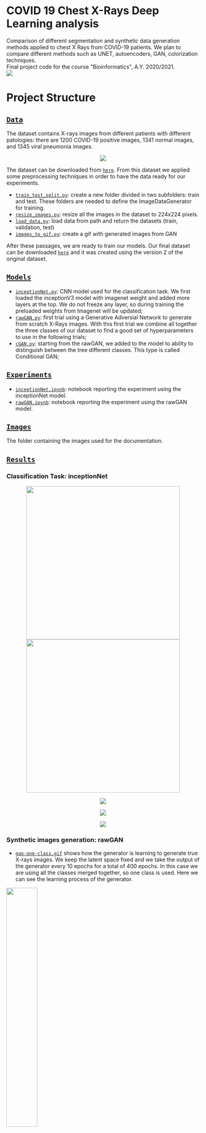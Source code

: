 # COVID 19 Chest X-Rays Deep Learning analysis
Comparison of different segmentation and synthetic data generation methods applied to chest X Rays from COVID-19 patients. We plan to compare different methods such as UNET, autoencoders, GAN, colorization techniques. \
Final project code for the course "Bioinformatics", A.Y. 2020/2021. \
<img src="https://raw.githubusercontent.com/Gialbo/COVID-Chest-X-Rays-Deep-Learning-analysis/main/images/samples.png"> 


# Project Structure

##  [`Data`](./data)
The dataset contains X-rays images from different patients with different patologies: there are 1200 COVID-19 positive images, 1341 normal images, and 1345 viral pneumonia images.

<p align="center">
  <img src="https://raw.githubusercontent.com/Gialbo/COVID-Chest-X-Rays-Deep-Learning-analysis/main/images/dataDistribution.png"> 
</p>

The dataset can be downloaded from [`here`](https://www.kaggle.com/tawsifurrahman/covid19-radiography-database).
From this dataset we applied some preprocessing techniques in order to have the data ready for our experiments. 
* [`train_test_split.py`](./data/train_test_split.py): create a new folder divided in two subfolders: train and test. These folders are needed to define the ImageDataGenerator for training.
* [`resize_images.py`](./data/resize_images.py): resize all the images in the dataset to 224x224 pixels.
* [`load_data.py`](./data/load_data.py): load data from path and return the datasets (train, validation, test)
* [`images_to_gif.py`](./data/images_to_gif.py): create a gif with generated images from GAN 

After these passages, we are ready to train our models. Our final dataset can be downloaded [`here`](https://drive.google.com/drive/folders/1-7se3aMXMXtDF89ALV07pru3kELmWTTo?usp=sharing) and it was created using the version 2 of the original dataset.

## [`Models`](./models)
* [`inceptionNet.py`](./models/inceptionNet.py): CNN model used for the classification task. We first loaded the inceptionV3 model with imagenet weight and added more layers at the top. We do not freeze any layer, so during training the preloaded weights from Imagenet will be updated;
* [`rawGAN.py`](./models/rawGAN.py): first trial using a Generative Adversial Network to generate from scratch X-Rays images. With this first trial we combine all together the three classes of our dataset to find a good set of hyperparameters to use in the following trials;
* [`cGAN.py`](./models/cGAN.py): starting from the rawGAN, we added to the model to ability to distinguish between the tree different classes. This type is called Conditional GAN;


## [`Experiments`](./experiments)
* [`inceptionNet.ipynb`](./experiments/inceptionNet.ipynb): notebook reporting the experiment using the inceptionNet model.
* [`rawGAN.ipynb`](./experiments/rawGAN.ipynb): notebook reporting the experiment using the rawGAN model.

## [`Images`](./images)
The folder containing the images used for the documentation.

## [`Results`](./results)
### Classification Task: inceptionNet
<p align="center">
  <img src="https://github.com/Gialbo/COVID-Chest-X-Rays-Deep-Learning-analysis/blob/main/results/InceptionNetLoss.png" width="400">
  <img src="https://github.com/Gialbo/COVID-Chest-X-Rays-Deep-Learning-analysis/blob/main/results/InceptionNetAccuracy.png" width="400">
 </p>
 
 <p align="center">
  <img src="https://github.com/Gialbo/COVID-Chest-X-Rays-Deep-Learning-analysis/blob/main/results/InceptionNetPrecision.png">
 </p>
 
 <p align="center">
  <img src="https://github.com/Gialbo/COVID-Chest-X-Rays-Deep-Learning-analysis/blob/main/results/InceptionNetRecall.png">
 </p>
 
 <p align="center">
  <img src="https://github.com/Gialbo/COVID-Chest-X-Rays-Deep-Learning-analysis/blob/main/results/InceptionNetConfMatrix.png">
 </p>

### Synthetic images generation: rawGAN
* [`gan-one-class.gif`](./results/gan-one-class.gif) shows how the generator is learning to generate true X-rays images. We keep the latent space fixed and we take the output of the generator every 10 epochs for a total of 400 epochs. In this case we are using all the classes merged together, so one class is used. Here we can see the learning process of the generator. 
<img src="https://raw.githubusercontent.com/Gialbo/COVID-Chest-X-Rays-Deep-Learning-analysis/main/results/gan-one-class.gif" width="40%">

# References
[M.E.H. Chowdhury, T. Rahman, A. Khandakar, R. Mazhar, M.A. Kadir, Z.B. Mahbub, K.R. Islam, M.S. Khan, A. Iqbal, N. Al-Emadi, M.B.I. Reaz, M. T. Islam, “Can AI help in screening Viral and COVID-19 pneumonia?” IEEE Access, Vol. 8, 2020, pp. 132665 - 132676.](https://arxiv.org/ftp/arxiv/papers/2003/2003.13145.pdf)

[Kora Venu, Sagar and Ravula, Sridhar, "Evaluation of Deep Convolutional Generative Adversarial Networks for data augmentation of chest X-ray images", Future Internet, MDPI AG, 2020](https://arxiv.org/pdf/2009.01181.pdf)

[M. Mirza, S. Osindero, "Conditional Generative Adversarial Nets", 2014](https://arxiv.org/pdf/1411.1784.pdf)
